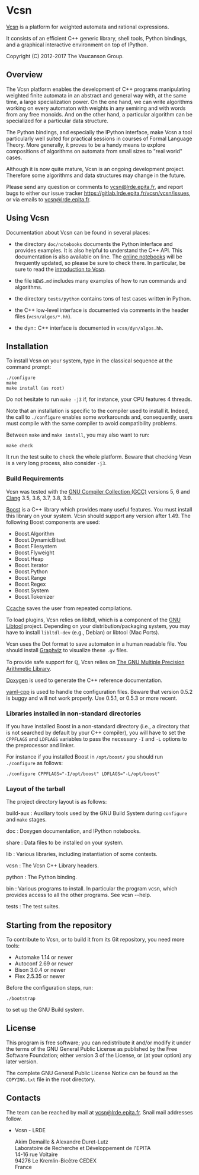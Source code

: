 Vcsn
====

[Vcsn](http://vcsn.lrde.epita.fr) is a platform for weighted automata and
rational expressions.

It consists of an efficient C++ generic library, shell tools, Python
bindings, and a graphical interactive environment on top of IPython.

Copyright (C) 2012-2017 The Vaucanson Group.

Overview
--------

The Vcsn platform enables the development of C++ programs manipulating
weighted finite automata in an abstract and general way with, at the same
time, a large specialization power.  On the one hand, we can write
algorithms working on every automaton with weights in any semiring and with
words from any free monoids.  And on the other hand, a particular algorithm
can be specialized for a particular data structure.

The Python bindings, and especially the IPython interface, make Vcsn a tool
particularly well suited for practical sessions in courses of Formal
Language Theory.  More generally, it proves to be a handy means to explore
compositions of algorithms on automata from small sizes to "real world"
cases.

Although it is now quite mature, Vcsn is an ongoing development
project. Therefore some algorithms and data structures may change in the
future.

Please send any question or comments to <vcsn@lrde.epita.fr>, and report
bugs to either our issue tracker
<https://gitlab.lrde.epita.fr/vcsn/vcsn/issues>, or via emails to
<vcsn@lrde.epita.fr>.

Using Vcsn
----------

Documentation about Vcsn can be found in several places:

- the directory `doc/notebooks` documents the Python interface and provides
  examples. It is also helpful to understand the C++ API.  This
  documentation is also available on line. The [online
  notebooks](http://vcsn-sandbox.lrde.epita.fr/tree/Doc) will be frequently
  updated, so please be sure to check there. In particular, be sure to read
  the [introduction to
  Vcsn](http://vcsn-sandbox.lrde.epita.fr/notebooks/Doc/!Read-me-first.ipynb).

- the file `NEWS.md` includes many examples of how to run commands and
    algorithms.

- the directory `tests/python` contains tons of test cases written in
  Python.

- the C++ low-level interface is documented via comments in the header files
  (`vcsn/algos/*.hh`).

- the dyn:: C++ interface is documented in `vcsn/dyn/algos.hh`.

Installation
------------

To install Vcsn on your system, type in the classical sequence at the
command prompt:

    ./configure
    make
    make install (as root)

Do not hesitate to run `make -j3` if, for instance, your CPU features 4
threads.

Note that an installation is specific to the compiler used to install
it. Indeed, the call to `./configure` enables some workarounds and,
consequently, users must compile with the same compiler to avoid
compatibility problems.

Between `make` and `make install`, you may also want to run:

    make check

It run the test suite to check the whole platform. Beware that checking
Vcsn is a very long process, also consider `-j3`.

### Build Requirements

Vcsn was tested with the [GNU Compiler Collection (GCC)](http://gcc.gnu.org)
versions 5, 6 and [Clang](http://clang.llvm.org) 3.5, 3.6, 3.7, 3.8, 3.9.

[Boost](http://www.boost.org) is a C++ library which provides many useful
features.  You must install this library on your system.  Vcsn should
support any version after 1.49.  The following Boost components are used:

- Boost.Algorithm
- Boost.DynamicBitset
- Boost.Filesystem
- Boost.Flyweight
- Boost.Heap
- Boost.Iterator
- Boost.Python
- Boost.Range
- Boost.Regex
- Boost.System
- Boost.Tokenizer

[Ccache](http://ccache.samba.org) saves the user from repeated compilations.

To load plugins, Vcsn relies on libltdl, which is a component of the [GNU
Libtool](http://www.gnu.org/software/libtool/) project.  Depending on your
distribution/packaging system, you may have to install `libltdl-dev` (e.g.,
Debian) or libtool (Mac Ports).

Vcsn uses the Dot format to save automaton in a human readable file. You
should install [Graphviz](http://www.research.att.com/sw/tools/graphviz) to
visualize these `.gv` files.

To provide safe support for ℚ, Vcsn relies on [The GNU Multiple Precision
Arithmetic Library](https://gmplib.org).

[Doxygen](http://doxygen.org) is used to generate the C++ reference
documentation.

[yaml-cpp](https://github.com/jbeder/yaml-cpp) is used to handle the
configuration files.  Beware that version 0.5.2 is buggy and will not work
properly.  Use 0.5.1, or 0.5.3 or more recent.

### Libraries installed in non-standard directories

If you have installed Boost in a non-standard directory (i.e., a directory
that is not searched by default by your C++ compiler), you will have to set
the `CPPFLAGS` and `LDFLAGS` variables to pass the necessary `-I` and `-L`
options to the preprocessor and linker.

For instance if you installed Boost in `/opt/boost/` you should run
`./configure` as follows:

    ./configure CPPFLAGS="-I/opt/boost" LDFLAGS="-L/opt/boost"

### Layout of the tarball

The project directory layout is as follows:

build-aux
:   Auxiliary tools used by the GNU Build System during `configure` and
    `make` stages.

doc
:   Doxygen documentation, and IPython notebooks.

share
:   Data files to be installed on your system.

lib
:   Various libraries, including instantiation of some contexts.

vcsn
:   The Vcsn C++ Library headers.

python
:   The Python binding.

bin
:   Various programs to install. In particular the program vcsn, which
    provides access to all the other programs. See vcsn --help.

tests
:   The test suites.

Starting from the repository
----------------------------

To contribute to Vcsn, or to build it from its Git repository, you need
more tools:

- Automake 1.14 or newer
- Autoconf 2.69 or newer
- Bison 3.0.4 or newer
- Flex 2.5.35 or newer

Before the configuration steps, run:

    ./bootstrap

to set up the GNU Build system.

License
-------

This program is free software; you can redistribute it and/or modify it
under the terms of the GNU General Public License as published by the Free
Software Foundation; either version 3 of the License, or (at your option)
any later version.

The complete GNU General Public License Notice can be found as the
`COPYING.txt` file in the root directory.

Contacts
--------

The team can be reached by mail at <vcsn@lrde.epita.fr>. Snail mail
addresses follow.

- Vcsn - LRDE

  Akim Demaille & Alexandre Duret-Lutz\
  Laboratoire de Recherche et Développement de l'EPITA\
  14-16 rue Voltaire\
  94276 Le Kremlin-Bicêtre CEDEX\
  France


<!--

LocalWords:  Vcsn Vaucanson Sakarovitch Télécom ParisTech EPITA LRDE automata
LocalWords:  semiring monoids Vcsn's txt vcsn algos hh dyn GCC DynamicBitset
LocalWords:  Regex Tokenizer Ccache libltdl Libtool dev libtool Graphviz gv de
LocalWords:  Doxygen CPPFLAGS LDFLAGS preprocessor IPython instantiation Akim
LocalWords:  Automake Autoconf Demaille Alexandre Duret Lutz Laboratoire et
LocalWords:  Développement l'EPITA Bicêtre CEDEX rst API ipynb ispell
LocalWords:  Sylvain american

Local Variables:
coding: utf-8
ispell-dictionary: "american"
fill-column: 76
mode: markdown
End:

-->
